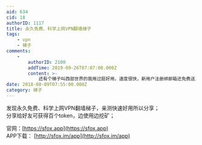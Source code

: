```yaml
---
aid: 634
cid: 18
authorID: 1117
title: 永久免费、科学上网VPN翻墙梯子
tags:
    - vpn
    - 梯子
comments:
    -
        authorID: 2100
        addTime: 2019-09-26T07:07:00.000Z
        content: >-
            还有个梯子叫西部世界的我用过挺好用，速度很快，新用户注册绑邮箱还免费送三天：[https://xbsj.site/i/ri033](https://xbsj.site/i/ri033)
date: 2018-08-09T07:55:00.000Z
category: 梯子
---
```


发现永久免费、科学上网VPN翻墙梯子，亲测快速好用所以分享；  
分享给好友可获得百个token，边使用边挖矿；

官网：[https://sfox.app](https://sfox.app)  
APP下载： [http://sfox.im/app](http://sfox.im/app)
